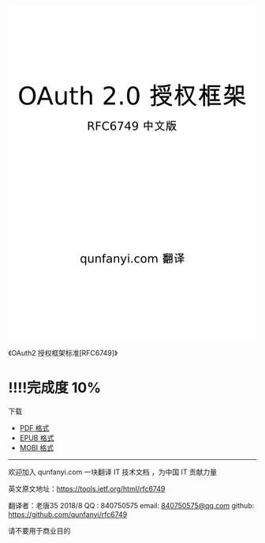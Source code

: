 ![](images/bitmap.png)


《OAuth2 授权框架标准[RFC6749]》
# **!!!!完成度 10%**


下载  
* [PDF 格式](https://github.com/qunfanyi/rfc6749/raw/master/book.pdf)
* [EPUB 格式](https://github.com/qunfanyi/rfc6749/raw/master/book.epub)
* [MOBI 格式](https://github.com/qunfanyi/rfc6749/raw/master/book.mobi)

----

欢迎加入 qunfanyi.com 一块翻译 IT 技术文档 ，为中国 IT 贡献力量  


英文原文地址：https://tools.ietf.org/html/rfc6749

翻译者：老唐35 2018/8
QQ : 840750575
email: 840750575@qq.com
github: https://github.com/qunfanyi/rfc6749


请不要用于商业目的
